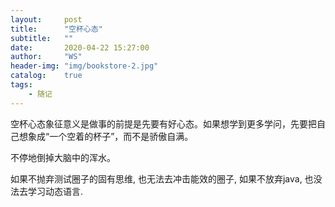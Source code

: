 ```yaml
---
layout:     post
title:      "空杯心态"
subtitle:   ""
date:       2020-04-22 15:27:00
author:     "WS"
header-img: "img/bookstore-2.jpg"
catalog:    true
tags:
    - 随记
---
```


 空杯心态象征意义是做事的前提是先要有好心态。如果想学到更多学问，先要把自己想象成“一个空着的杯子”，而不是骄傲自满。

 不停地倒掉大脑中的浑水。

 如果不抛弃测试圈子的固有思维, 也无法去冲击能效的圈子, 如果不放弃java, 也没法去学习动态语言.

